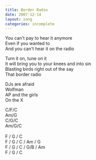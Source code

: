 ```yaml
---
title: Border Radio
date: 2007-12-14
layout: song
categories: incomplete
---
```

You can't pay to hear it anymore  
Even if you wanted to  
And you can't hear it on the radio


<div class="chorus">
  Turn it on, tune on it<br />
  It will bring you to your knees and into sin<br />
  Blasting birds right out of the say<br />
  That border radio
</div>

DJs are afraid  
Wolfman  
AP and the girls  
On the X

<div class="chords">
  C/F/C<br />
  Am/G<br />
  C/G/C<br />
  Am/G/C<br />
  <br />
  F / G / C<br />
  F / G / C / Am / G<br />
  F / G / C / G/B / Am<br />
F / G / C
</div>
